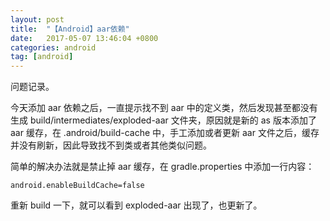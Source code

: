 ```yaml
---
layout: post
title:  "【Android】aar依赖"
date:   2017-05-07 13:46:04 +0800
categories: android
tag: [android]
---
```

问题记录。

今天添加 aar 依赖之后，一直提示找不到 aar 中的定义类，然后发现甚至都没有生成 build/intermediates/exploded-aar 文件夹，原因就是新的 as 版本添加了 aar 缓存，在 .android/build-cache 中，手工添加或者更新 aar 文件之后，缓存并没有刷新，因此导致找不到类或者其他类似问题。

简单的解决办法就是禁止掉 aar 缓存，在 gradle.properties 中添加一行内容：

    android.enableBuildCache=false

重新 build 一下，就可以看到 exploded-aar 出现了，也更新了。